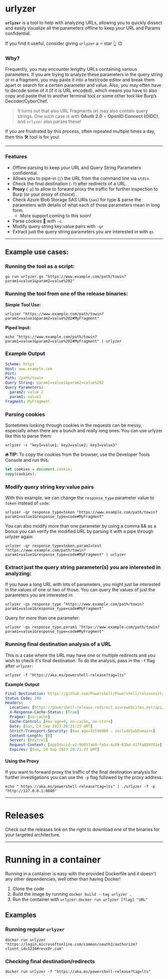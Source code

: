 # urlyzer
**`urlyzer`** is a tool to help with analyzing URLs, allowing you to quickly dissect and easily visualize all the parameters offline to keep your URL and Params confidential. 

If you find it useful, consider giving `urlyzer` a ⭐ star 👆 😉

### Why?
Frequently, you may encounter lengthy URLs containing various parameters. If you are trying to analyze these parameters in the query string or in a fragment, you may paste it into a text/code editor and break them apart or search for a certain parameter and value. Also, you may often have to decode some of it (if it is URL encoded), which means you have to also copy and paste that to another terminal tool or some other tool like Burp’s Decoder/CyberChef.

> It turns out that also URL Fragments (`#`) may also contain query strings. One such case is with **OAuth 2.0** + **OpenID Connect (OIDC)**, and `urlyzer` also parses these!

If you are frustrated by this process, often repeated multiple times a day, then this 🛠 tool is for you!

---    
### Features
- Offline parsing to keep your URL and Query String Parameters confidential.
- Allows you to pipe-in (`|`) the URL from the command line via `stdin`.
- Check the final destination (`-f`) after redirects of a URL.
- **Proxy** (`-p`) to allow to forward proxy the traffic for further inspection to Burp (or your proxy of choice)  . 
- Check Azure Blob Storage SAS URIs (`sas`) for type & parse the parameters with details of what each of those parameters mean in long form.
  -  More support coming to this soon!
- Parse cookies 🍪 with `-c`.
- Modify query string key:value pairs with `-qr`
- Extract just the query string parameters you are interested in with `qs`

---    
## Example use cases:
### Running the tool as a script:
```shell
go run urlyzer.go "https://www.example.com/path/towin?param1=value1&param2=value%202"
```
### Running the tool from one of the release binaries:
**Simple Tool Use:**
```shell
urlyzer "https://www.example.com/path/towin?param1=value1&param2=value%202#MyFragment"
```
**Piped Input:**
```shell
echo "https://www.example.com/path/towin?param1=value1&param2=value%202#MyFragment" | urlyzer 
```

### Example Output
```yaml
Scheme: https
Host: www.example.com
Port: 
Path: /path/towin
Query String: param1=value1&param2=value%202
Query Parameters:
  param2: value 2
  param1: value1
Fragment: MyFragment
```

### Parsing cookies
Sometimes looking through cookies in the requests can be messy, especially when there are a bunch and really long ones.
You can use urlyzer like this to parse them:
```shell
urlyzer -c "key1=value1; key2=value2; key3=value3"
```
**🔥 TIP:** To copy the cookies from the browser, use the Developer Tools Console and run this:
```js
let cookies = document.cookie;
copy(cookies);
```

### Modify query string key:value pairs
With this example, we can change the `response_type` parameter value to `token` instead of `code`:
```shell
urlyzer -qr response_type=token "https://www.example.com/path/towin?param1=value1&response_type=code#MyFragment"
```
You can also modify more than one parameter by using a comma && as a bonus you can verify the modified URL by parsing it with a pipe through urlyzer again:
```shell
urlyzer -qr response_type=token,param1=test "https://www.example.com/path/towin?param1=value1&response_type=code#MyFragment" | urlyzer
```

### Extract just the query string parameter(s) you are interested in analyzing:
If you have a long URL with lots of parameters, you might just be interested in the values of one or two of those. 
You can query the values of just the parameters you are interested in:
```shell
urlyzer -qs response_type "https://www.example.com/path/towin?param1=value1&response_type=code#MyFragment"
```
Query for more than one parameter:
```shell
urlyzer -qs response_type,param1 "https://www.example.com/path/towin?param1=value1&response_type=code#MyFragment"
```

### Running final destination analysis of a URL
This is a case where the URL may have one or multiple redirects and you wish to check it's final destination. 
To do the analysis, pass in the `-f` flag after `urlyzer`:
```shell
urlyzer -f "https://aka.ms/powershell-release?tag=lts"
```
**Example Output**
```yaml
Final Destination: https://github.com/Powershell/Powershell/releases/tag/v7.2.13
Status Code: 200
Headers:
  Location: [https://powershell-release-redirect.azurewebsites.net/api/powershell-release-redirect?code=GyM2EB/tN8KmH2swJp/o/TdJ72z9CLP2/g3lBa9gnPWDZOAbDrD5EA==&tag=lts]
  X-Response-Cache-Status: [True]
  Pragma: [no-cache]
  Cache-Control: [max-age=0, no-cache, no-store]
  Date: [Sun, 24 Sep 2023 20:21:23 GMT]
  Strict-Transport-Security: [max-age=31536000 ; includeSubDomains]
  Content-Length: [0]
  Server: [Kestrel]
  Request-Context: [appId=cid-v1:9b037ab9-fa5a-4c09-81bd-41ffa859f01e]
  Expires: [Sun, 24 Sep 2023 20:21:23 GMT]
```
#### Using the Proxy
If you want to forward proxy the traffic of the final destination analysis for further investigations you can use the `-p` flag followed by the proxy address:
```Terminal
echo " https://aka.ms/powershell-release?tag=lts" | ./urlyzer -f -p "http://127.0.0.1:8080"
```

---    
# Releases
Check out the releases link on the right to download one of the binaries for your targeted architecture.


---    
# Running in a container
Running in a container is easy with the provided Dockerfile and it doesn't any other dependencies, well other than having Docker!
1. Clone the code
2. Build the image by running `docker build --tag urlyzer .`
3. Run the container with `urlyzer`: `docker run urlyzer [flag] "URL"`

## Examples
### Running regular `urlyzer`
`docker run urlyzer "https://login.microsoftonline.com/common/oauth2/authorize?client_id=1234#revx0r.com"`

### Checking final destination/redirects
`docker run urlyzer -f "https://aka.ms/powershell-release?tag=lts"`

